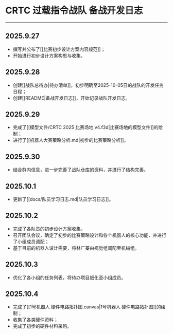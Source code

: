 # CRTC 过载指令战队 备战开发日志

---

## 2025.9.27

- 撰写并公布了[[比赛初步设计方案内容规范]]；
- 开始进行初步设计方案构思与收集。

## 2025.9.28

- 创建[[战队总待办|待办清单]]，初步明确至2025-10-05日的战队的开发任务日程；
- 创建[[README|备战开发日志]]，开始记录战队开发日志。

## 2025.9.29

- 完成了[[模型文件/CRTC 2025 比赛场地 v4.f3d|比赛场地的模型文件]]的绘制；
- 进行了[[机器人大赛策略分析.md|初步的比赛策略分析]]。

## 2025.9.30

- 结合群内信息，进一步完善了战队仓库的资料，并进行了结构完善。

## 2025.10.1

- 更新了[[docs/队员学习日志.md|队员学习日志]]。

## 2025.10.2

- 完成了各队员的初步设计方案收集。
- 召开团队会议，确定了初步的比赛策略设计和各个机器人的核心功能，并进行了小组成员调配；
- 基于目前的机器人设计需要，将林广蓁由视觉组调配至机械组。

## 2025.10.3

- 优化了各小组的任务列表，将待办项目细化至小组成员。

## 2025.10.4

- 完成了[[1号机器人 硬件电路拓扑图.canvas|1号机器人 硬件电路拓扑图]]的绘制；
- 收集了各类硬件资料；
- 完成了初步的硬件材料采购。